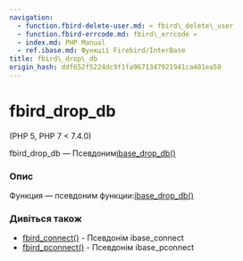 ```yaml
---
navigation:
  - function.fbird-delete-user.md: « fbird\_delete\_user
  - function.fbird-errcode.md: fbird\_errcode »
  - index.md: PHP Manual
  - ref.ibase.md: Функції Firebird/InterBase
title: fbird\_drop\_db
origin_hash: ddf652f5224dc9f1fa9671347921941ca401ea50
---
```

# fbird\_drop\_db

(PHP 5, PHP 7 < 7.4.0)

fbird\_drop\_db — Псевдоним[ibase\_drop\_db()](function.ibase-drop-db.md)

### Опис

Функция — псевдоним функции:[ibase\_drop\_db()](function.ibase-drop-db.md)

### Дивіться також

-   [fbird\_connect()](function.fbird-connect.md) \- Псевдонім ibase\_connect
-   [fbird\_pconnect()](function.fbird-pconnect.md) \- Псевдонім ibase\_pconnect
